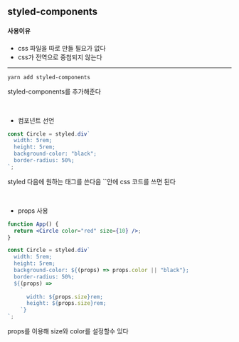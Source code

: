 ## styled-components

#### 사용이유

- css 파일을 따로 만들 필요가 없다
- css가 전역으로 중첩되지 않는다

<hr>

```
yarn add styled-components
```

styled-components를 추가해준다

<br>

- 컴포넌트 선언

```jsx
const Circle = styled.div`
  width: 5rem;
  height: 5rem;
  background-color: "black";
  border-radius: 50%;
`;
```

styled 다음에 원하는 태그를 쓴다음 ``안에 css 코드를 쓰면 된다

<br>

- props 사용

```jsx
function App() {
  return <Circle color="red" size={10} />;
}

const Circle = styled.div`
  width: 5rem;
  height: 5rem;
  background-color: ${(props) => props.color || "black"};
  border-radius: 50%;
  ${(props) =>
    `
      width: ${props.size}rem;
      height: ${props.size}rem;
    `}
`;
```

props를 이용해 size와 color를 설정할수 있다
